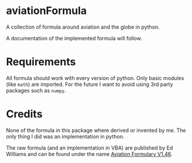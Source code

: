 # aviationFormula
A collection of formula around aviation and the globe in python.

A documentation of the implemented formula will follow.

# Requirements
All formula should work with every version of python. Only basic modules (like `math`) are imported. For the future I want to avoid using 3rd party packages such as `numpy`.

# Credits
None of the formula in this package where derived or invented by me. The only thing I did was an implementation in python.

The raw formula (and an implementation in VBA) are published by Ed Williams and can be found under the name [Aviation Formulary V1.46](http://www.edwilliams.org/avform.htm).
